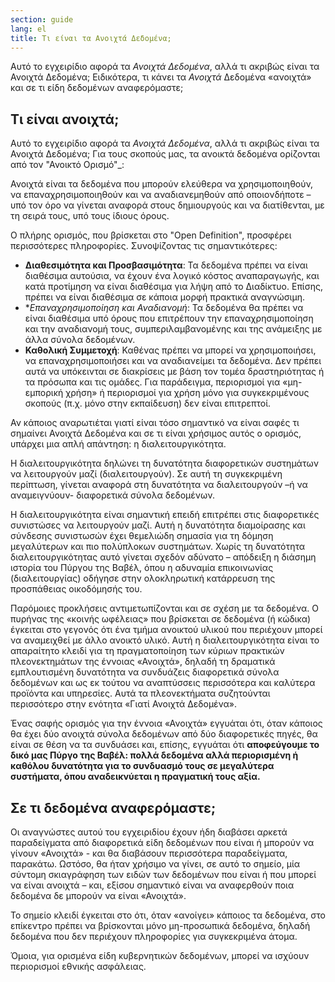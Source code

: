 ```yaml
---
section: guide
lang: el
title: Τι είναι τα Ανοιχτά Δεδομένα;
---
```


Αυτό το εγχειρίδιο αφορά τα *Ανοιχτά Δεδομένα*, αλλά τι ακριβώς είναι τα Ανοιχτά Δεδομένα; Ειδικότερα, τι κάνει τα *Ανοιχτά* Δεδομένα «ανοιχτά» και σε τι είδη δεδομένων αναφερόμαστε;

## Τι είναι ανοιχτά;

Αυτό το εγχειρίδιο αφορά τα *Ανοιχτά Δεδομένα*, αλλά τι ακριβώς είναι τα Ανοιχτά Δεδομένα; Για τους σκοπούς μας, τα ανοικτά δεδομένα ορίζονται από τον "Ανοικτό Ορισμό"\_:

Ανοιχτά είναι τα δεδομένα που μπορούν ελεύθερα να χρησιμοποιηθούν, να επαναχρησιμοποιηθούν και να αναδιανεμηθούν από οποιονδήποτε – υπό τον όρο να γίνεται αναφορά στους δημιουργούς και να διατίθενται, με τη σειρά τους, υπό τους ίδιους όρους.

Ο πλήρης ορισμός, που βρίσκεται στο "Open Definition", προσφέρει περισσότερες πληροφορίες. Συνοψίζοντας τις σημαντικότερες:

-   **Διαθεσιμότητα και Προσβασιμότητα**: Τα δεδομένα πρέπει να είναι διαθέσιμα αυτούσια, να έχουν ένα λογικό κόστος αναπαραγωγής, και κατά προτίμηση να είναι διαθέσιμα για λήψη από το Διαδίκτυο. Επίσης, πρέπει να είναι διαθέσιμα σε κάποια μορφή πρακτικά αναγνώσιμη.
-   \**Επαναχρησιμοποίηση και Αναδιανομή*: Τα δεδομένα θα πρέπει να είναι διαθέσιμα υπό όρους που επιτρέπουν την επαναχρησιμοποίηση και την αναδιανομή τους, συμπεριλαμβανομένης και της ανάμειξης με άλλα σύνολα δεδομένων.
-   **Καθολική Συμμετοχή**: Καθένας πρέπει να μπορεί να χρησιμοποιήσει, να επαναχρησιμοποιήσει και να αναδιανείμει τα δεδομένα. Δεν πρέπει αυτά να υπόκεινται σε διακρίσεις με βάση τον τομέα δραστηριότητας ή τα πρόσωπα και τις ομάδες. Για παράδειγμα, περιορισμοί για «μη-εμπορική χρήση» ή περιορισμοί για χρήση μόνο για συγκεκριμένους σκοπούς (π.χ. μόνο στην εκπαίδευση) δεν είναι επιτρεπτοί.

Αν κάποιος αναρωτιέται γιατί είναι τόσο σημαντικό να είναι σαφές τι σημαίνει Ανοιχτά Δεδομένα και σε τι είναι χρήσιμος αυτός ο ορισμός, υπάρχει μια απλή απάντηση: η διαλειτουργικότητα.

Η διαλειτουργικότητα δηλώνει τη δυνατότητα διαφορετικών συστημάτων να λειτουργούν μαζί (διαλειτουργούν). Σε αυτή τη συγκεκριμένη περίπτωση, γίνεται αναφορά στη δυνατότητα να διαλειτουργούν –ή να αναμειγνύουν- διαφορετικά σύνολα δεδομένων.

Η διαλειτουργικότητα είναι σημαντική επειδή επιτρέπει στις διαφορετικές συνιστώσες να λειτουργούν μαζί. Αυτή η δυνατότητα διαμοίρασης και σύνδεσης συνιστωσών έχει θεμελιώδη σημασία για τη δόμηση μεγαλύτερων και πιο πολύπλοκων συστημάτων. Χωρίς τη δυνατότητα διαλειτουργικότητας αυτό γίνεται σχεδόν αδύνατο – απόδειξη η διάσημη ιστορία του Πύργου της Βαβέλ, όπου η αδυναμία επικοινωνίας (διαλειτουργίας) οδήγησε στην ολοκληρωτική κατάρρευση της προσπάθειας οικοδόμησής του.

Παρόμοιες προκλήσεις αντιμετωπίζονται και σε σχέση με τα δεδομένα. Ο πυρήνας της «κοινής ωφέλειας» που βρίσκεται σε δεδομένα (ή κώδικα) έγκειται στο γεγονός ότι ένα τμήμα ανοικτού υλικού που περιέχουν μπορεί να αναμειχθεί με άλλο ανοικτό υλικό. Αυτή η διαλειτουργικότητα είναι το απαραίτητο κλειδί για τη πραγματοποίηση των κύριων πρακτικών πλεονεκτημάτων της έννοιας «Ανοιχτά», δηλαδή τη δραματικά εμπλουτισμένη δυνατότητα να συνδυάζεις διαφορετικά σύνολα δεδομένων και ως εκ τούτου να αναπτύσσεις περισσότερα και καλύτερα προϊόντα και υπηρεσίες. Αυτά τα πλεονεκτήματα συζητούνται περισσότερο στην ενότητα «Γιατί Ανοιχτά Δεδομένα».

Ένας σαφής ορισμός για την έννοια «Ανοιχτά» εγγυάται ότι, όταν κάποιος θα έχει δύο ανοιχτά σύνολα δεδομένων από δύο διαφορετικές πηγές, θα είναι σε θέση να τα συνδυάσει και, επίσης, εγγυάται ότι **αποφεύγουμε το δικό μας Πύργο της Βαβέλ: πολλά δεδομένα αλλά περιορισμένη ή καθόλου δυνατότητα για το συνδυασμό τους σε μεγαλύτερα συστήματα, όπου αναδεικνύεται η πραγματική τους αξία.**

## Σε τι δεδομένα αναφερόμαστε;

Οι αναγνώστες αυτού του εγχειριδίου έχουν ήδη διαβάσει αρκετά παραδείγματα από διαφορετικά είδη δεδομένων που είναι ή μπορούν να γίνουν «Ανοιχτά» - και θα διαβάσουν περισσότερα παραδείγματα, παρακάτω. Ωστόσο, θα ήταν χρήσιμο να γίνει, σε αυτό το σημείο, μία σύντομη σκιαγράφηση των ειδών των δεδομένων που είναι ή που μπορεί να είναι ανοιχτά – και, εξίσου σημαντικό είναι να αναφερθούν ποια δεδομένα δε μπορούν να είναι «Ανοιχτά».

Το σημείο κλειδί έγκειται στο ότι, όταν «ανοίγει» κάποιος τα δεδομένα, στο επίκεντρο πρέπει να βρίσκονται μόνο μη-προσωπικά δεδομένα, δηλαδή δεδομένα που δεν περιέχουν πληροφορίες για συγκεκριμένα άτομα.

Όμοια, για ορισμένα είδη κυβερνητικών δεδομένων, μπορεί να ισχύουν περιορισμοί εθνικής ασφάλειας.